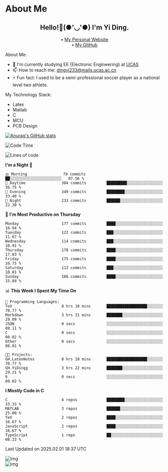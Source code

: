 # About Me

<h2 style="text-align:center;"> Hello!👋(●'◡'●) I'm Yi Ding.</h2>

<div style="text-align:center;">
  • <a href="https://yidingg.github.io/YiDingg">My Personal Website</a><br>
  • <a href="https://github.com/YiDingg">My GitHub</a>
</div>

About Me:
- 🔭 I'm currently studying EE (Electronic Engineering) at [UCAS](https://www.ucas.ac.cn/)
- 📫 How to reach me: dingyi233@mails.ucas.ac.cn
- ⚡ Fun fact: I used to be a semi-professional soccer player as a national level two athlete.

My Technology Stack:
- Latex
- Matlab
- C
- MCU
- PCB Design

[![Anurag's GitHub stats](https://github-readme-stats.vercel.app/api?username=YiDingg)](https://github.com/anuraghazra/github-readme-stats)

<!--START_SECTION:waka-->
![Code Time](http://img.shields.io/badge/Code%20Time-908%20hrs%2012%20mins-blue)

![Lines of code](https://img.shields.io/badge/From%20Hello%20World%20I%27ve%20Written-742.7%20thousand%20lines%20of%20code-blue)

**I'm a Night 🦉** 

```text
🌞 Morning                79 commits          ██░░░░░░░░░░░░░░░░░░░░░░░   07.56 % 
🌆 Daytime                384 commits         █████████░░░░░░░░░░░░░░░░   36.75 % 
🌃 Evening                349 commits         ████████░░░░░░░░░░░░░░░░░   33.40 % 
🌙 Night                  233 commits         ██████░░░░░░░░░░░░░░░░░░░   22.30 % 
```
📅 **I'm Most Productive on Thursday** 

```text
Monday                   177 commits         ████░░░░░░░░░░░░░░░░░░░░░   16.94 % 
Tuesday                  122 commits         ███░░░░░░░░░░░░░░░░░░░░░░   11.67 % 
Wednesday                114 commits         ███░░░░░░░░░░░░░░░░░░░░░░   10.91 % 
Thursday                 178 commits         ████░░░░░░░░░░░░░░░░░░░░░   17.03 % 
Friday                   175 commits         ████░░░░░░░░░░░░░░░░░░░░░   16.75 % 
Saturday                 113 commits         ███░░░░░░░░░░░░░░░░░░░░░░   10.81 % 
Sunday                   166 commits         ████░░░░░░░░░░░░░░░░░░░░░   15.89 % 
```


📊 **This Week I Spent My Time On** 

```text
💬 Programming Languages: 
TeX                      8 hrs 10 mins       ██████████████████░░░░░░░   70.77 % 
Markdown                 3 hrs 21 mins       ███████░░░░░░░░░░░░░░░░░░   29.09 % 
JSON                     0 secs              ░░░░░░░░░░░░░░░░░░░░░░░░░   00.11 % 
C                        0 secs              ░░░░░░░░░░░░░░░░░░░░░░░░░   00.02 % 
Other                    0 secs              ░░░░░░░░░░░░░░░░░░░░░░░░░   00.01 % 

🐱‍💻 Projects: 
GH.LatexNotes            8 hrs 10 mins       ██████████████████░░░░░░░   70.77 % 
GH.YiDingg               3 hrs 22 mins       ███████░░░░░░░░░░░░░░░░░░   29.21 % 
6                        0 secs              ░░░░░░░░░░░░░░░░░░░░░░░░░   00.02 % 
```

**I Mostly Code in C** 

```text
C                        4 repos             ████████░░░░░░░░░░░░░░░░░   33.33 % 
MATLAB                   3 repos             ██████░░░░░░░░░░░░░░░░░░░   25.00 % 
TeX                      2 repos             ████░░░░░░░░░░░░░░░░░░░░░   16.67 % 
JavaScript               2 repos             ████░░░░░░░░░░░░░░░░░░░░░   16.67 % 
TypeScript               1 repo              ██░░░░░░░░░░░░░░░░░░░░░░░   08.33 % 
```




 Last Updated on 2025.02.01 18:37 UTC
<!--END_SECTION:waka-->

<!-- Coding activity over the last year -->
<div class='center'><img src='https://wakatime.com/share/@YiDingg/260601e0-8e46-41ab-9832-d4d0ae5fd0bd.svg' alt='img'/></div>

<!-- Languages over the last year -->
<div class='center'><img src='https://wakatime.com/share/@YiDingg/99546fa3-4cc3-4808-ab6e-13f38e27aba1.svg' alt='img'/></div>
